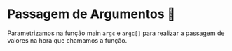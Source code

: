 # Passagem de Argumentos 🦜

Parametrizamos na função main `argc` e `argc[]` para realizar a passagem de valores na hora que chamamos a função.